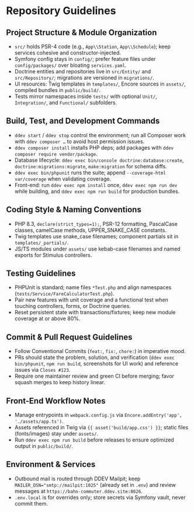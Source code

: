 # Repository Guidelines

## Project Structure & Module Organization
- `src/` holds PSR-4 code (e.g., `App\\Station`, `App\\Schedule`); keep services cohesive and constructor-injected.
- Symfony config stays in `config/`; prefer feature files under `config/packages/` over bloating `services.yaml`.
- Doctrine entities and repositories live in `src/Entity/` and `src/Repository/`; migrations are versioned in `migrations/`.
- UI resources: Twig templates in `templates/`, Encore sources in `assets/`, compiled bundles in `public/build/`.
- Tests mirror namespaces inside `tests/` with optional `Unit/`, `Integration/`, and `Functional/` subfolders.

## Build, Test, and Development Commands
- `ddev start` / `ddev stop` control the environment; run all Composer work with `ddev composer …` to avoid host permission issues.
- `ddev composer install` installs PHP deps; add packages with `ddev composer require vendor/package`.
- Database lifecycle: `ddev exec bin/console doctrine:database:create`, `doctrine:migrations:migrate`, `make:migration` for schema diffs.
- `ddev exec bin/phpunit` runs the suite; append `--coverage-html var/coverage` when validating coverage.
- Front-end: run `ddev exec npm install` once, `ddev exec npm run dev` while building, and `ddev exec npm run build` for production bundles.

## Coding Style & Naming Conventions
- PHP 8.3, `declare(strict_types=1);`, PSR-12 formatting, PascalCase classes, camelCase methods, UPPER_SNAKE_CASE constants.
- Twig templates use snake_case filenames; component partials sit in `templates/_partials/`.
- JS/TS modules under `assets/` use kebab-case filenames and named exports for Stimulus controllers.

## Testing Guidelines
- PHPUnit is standard; name files `*Test.php` and align namespaces (`tests/Service/FareCalculatorTest.php`).
- Pair new features with unit coverage and a functional test when touching controllers, forms, or Doctrine queries.
- Reset persistent state with transactions/fixtures; keep new module coverage at or above 80%.

## Commit & Pull Request Guidelines
- Follow Conventional Commits (`feat:`, `fix:`, `chore:`) in imperative mood.
- PRs should state the problem, solution, and verification (`ddev exec bin/phpunit`, `npm run build`, screenshots for UI work) and reference issues via `Closes #123`.
- Require one maintainer review and green CI before merging; favor squash merges to keep history linear.

## Front-End Workflow Notes
- Manage entrypoints in `webpack.config.js` via `Encore.addEntry('app', './assets/app.ts')`.
- Assets referenced in Twig via `{{ asset('build/app.css') }}`; static files (fonts/images) stay under `assets/`.
- Run `ddev exec npm run build` before releases to ensure optimized output in `public/build/`.

## Environment & Services
- Outbound mail is routed through DDEV Mailpit; keep `MAILER_DSN="smtp://mailpit:1025"` (already set in `.env`) and review messages at `https://bahn-commuter.ddev.site:8026`.
- `.env.local` is for overrides only; store secrets via Symfony vault, never commit them.
